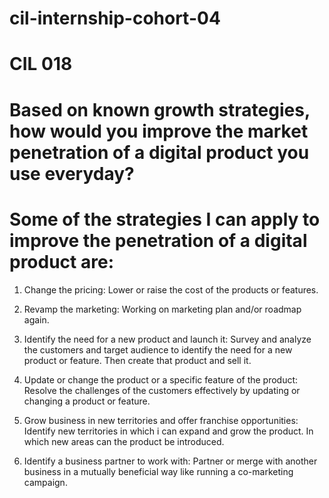 # cil-internship-cohort-04
# CIL 018

# Based on known growth strategies, how would you improve the market penetration of a digital product you use everyday?

# Some of the strategies I can apply to improve the penetration of a digital product are:

1. Change the pricing:
Lower or raise the cost of the products or features.

2. Revamp the marketing:
Working on marketing plan and/or roadmap again.

3. Identify the need for a new product and launch it:
Survey and analyze the customers and target audience to identify the need for a new product or feature. Then create that product and sell it.

4. Update or change the product or a specific feature of the product:
Resolve the challenges of the customers effectively by updating or changing a product or feature.

5. Grow business in new territories and offer franchise opportunities:
Identify new territories in which i can expand and grow the product. In which new areas can the product be introduced. 

6. Identify a business partner to work with:
Partner or merge with another business in a mutually beneficial way like running a co-marketing campaign.
